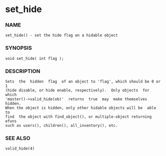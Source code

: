 # set_hide

### NAME

    set_hide() - set the hide flag on a hidable object

### SYNOPSIS

    void set_hide( int flag );

### DESCRIPTION

    Sets  the  hidden  flag  of an object to 'flag', which should be 0 or 1
    (hide disable, or hide enable, respectively).  Only objects  for  which
    'master()->valid_hide(ob)'  returns  true  may  make themselves hidden.
    When the object is hidden, only other hidable objects will be  able  to
    find  the object with find_object(), or multiple-object returning efuns
    such as users(), children(), all_inventory(), etc.

### SEE ALSO

    valid_hide(4)

